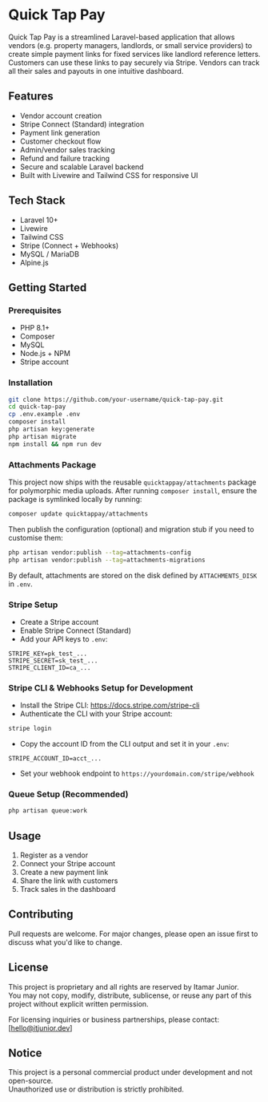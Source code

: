 # Quick Tap Pay

Quick Tap Pay is a streamlined Laravel-based application that allows vendors (e.g. property managers, landlords, or small service providers) to create simple payment links for fixed services like landlord reference letters. Customers can use these links to pay securely via Stripe. Vendors can track all their sales and payouts in one intuitive dashboard.

## Features

- Vendor account creation
- Stripe Connect (Standard) integration
- Payment link generation
- Customer checkout flow
- Admin/vendor sales tracking
- Refund and failure tracking
- Secure and scalable Laravel backend
- Built with Livewire and Tailwind CSS for responsive UI

## Tech Stack

- Laravel 10+
- Livewire
- Tailwind CSS
- Stripe (Connect + Webhooks)
- MySQL / MariaDB
- Alpine.js

## Getting Started

### Prerequisites

- PHP 8.1+
- Composer
- MySQL
- Node.js + NPM
- Stripe account

### Installation

```bash
git clone https://github.com/your-username/quick-tap-pay.git
cd quick-tap-pay
cp .env.example .env
composer install
php artisan key:generate
php artisan migrate
npm install && npm run dev
```

### Attachments Package

This project now ships with the reusable `quicktappay/attachments` package for polymorphic media uploads. After running `composer install`, ensure the package is symlinked locally by running:

```bash
composer update quicktappay/attachments
```

Then publish the configuration (optional) and migration stub if you need to customise them:

```bash
php artisan vendor:publish --tag=attachments-config
php artisan vendor:publish --tag=attachments-migrations
```

By default, attachments are stored on the disk defined by `ATTACHMENTS_DISK` in `.env`.

### Stripe Setup

- Create a Stripe account
- Enable Stripe Connect (Standard)
- Add your API keys to `.env`:

```
STRIPE_KEY=pk_test_...
STRIPE_SECRET=sk_test_...
STRIPE_CLIENT_ID=ca_...
```

### Stripe CLI & Webhooks Setup for Development

- Install the Stripe CLI: https://docs.stripe.com/stripe-cli
- Authenticate the CLI with your Stripe account:
```bash
stripe login
```
- Copy the account ID from the CLI output and set it in your `.env`:
```
STRIPE_ACCOUNT_ID=acct_...
```

- Set your webhook endpoint to `https://yourdomain.com/stripe/webhook`

### Queue Setup (Recommended)

```bash
php artisan queue:work
```

## Usage

1. Register as a vendor
2. Connect your Stripe account
3. Create a new payment link
4. Share the link with customers
5. Track sales in the dashboard

## Contributing

Pull requests are welcome. For major changes, please open an issue first to discuss what you'd like to change.

## License

This project is proprietary and all rights are reserved by Itamar Junior.  
You may not copy, modify, distribute, sublicense, or reuse any part of this project without explicit written permission.

For licensing inquiries or business partnerships, please contact: [hello@itjunior.dev]

## Notice

This project is a personal commercial product under development and not open-source.  
Unauthorized use or distribution is strictly prohibited.
